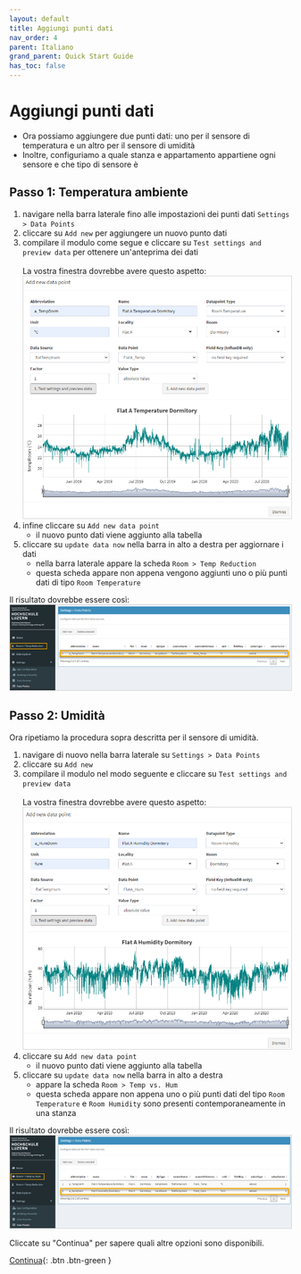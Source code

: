 ```yaml
---
layout: default
title: Aggiungi punti dati
nav_order: 4
parent: Italiano
grand_parent: Quick Start Guide
has_toc: false
---
```


# Aggiungi punti dati
- Ora possiamo aggiungere due punti dati: uno per il sensore di temperatura e un altro per il sensore di umidità
- Inoltre, configuriamo a quale stanza e appartamento appartiene ogni sensore e che tipo di sensore è

## Passo 1: Temperatura ambiente
1. navigare nella barra laterale fino alle impostazioni dei punti dati `Settings > Data Points`
1. cliccare su `Add new` per aggiungere un nuovo punto dati
1. compilare il modulo come segue e cliccare su `Test settings and preview data` per ottenere un'anteprima dei dati<br><br>
   La vostra finestra dovrebbe avere questo aspetto:<br>
   <img src="https://raw.githubusercontent.com/hslu-ige-laes/lcm/master/docs/assets/images/quickStartGuide_07.PNG" style="border:1px solid lightgrey"/><br>
1. infine cliccare su `Add new data point`
   - il nuovo punto dati viene aggiunto alla tabella
1. cliccare su `update data now` nella barra in alto a destra per aggiornare i dati
   - nella barra laterale appare la scheda `Room > Temp Reduction`
   - questa scheda appare non appena vengono aggiunti uno o più punti dati di tipo `Room Temperature`

Il risultato dovrebbe essere così:<br>
<img src="https://raw.githubusercontent.com/hslu-ige-laes/lcm/master/docs/assets/images/quickStartGuide_08.PNG" style="border:1px solid lightgrey"/><br>

## Passo 2: Umidità
Ora ripetiamo la procedura sopra descritta per il sensore di umidità.

1. navigare di nuovo nella barra laterale su `Settings > Data Points`
1. cliccare su `Add new`
1. compilare il modulo nel modo seguente e cliccare su `Test settings and preview data`<br><br>
   La vostra finestra dovrebbe avere questo aspetto:<br>
   <img src="https://raw.githubusercontent.com/hslu-ige-laes/lcm/master/docs/assets/images/quickStartGuide_09.PNG" style="border:1px solid lightgrey"/><br>
1. cliccare su `Add new data point`
   - il nuovo punto dati viene aggiunto alla tabella
1. cliccare su `update data now` nella barra in alto a destra
   - appare la scheda `Room > Temp vs. Hum`
   - questa scheda appare non appena uno o più punti dati del tipo `Room Temperature` e `Room Humidity` sono presenti contemporaneamente in una stanza

Il risultato dovrebbe essere così:<br>
<img src="https://raw.githubusercontent.com/hslu-ige-laes/lcm/master/docs/assets/images/quickStartGuide_10.PNG" style="border:1px solid lightgrey"/><br>


Cliccate su "Continua" per sapere quali altre opzioni sono disponibili.

[Continua](https://hslu-ige-laes.github.io/lcm/docs/quickStartGuide/it/whatsNext/){: .btn .btn-green }

